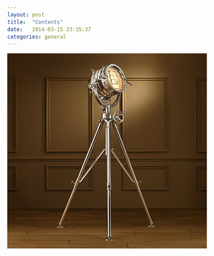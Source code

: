```yaml
---
layout: post
title:  "Contents"
date:   2014-03-15 23:35:37
categories: general
---
```


![My helpful screenshot](/_assets/screenshot.jpg)